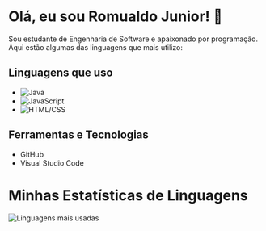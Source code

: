 # Olá, eu sou Romualdo Junior! 👋

Sou estudante de Engenharia de Software e apaixonado por programação. Aqui estão algumas das linguagens que mais utilizo:

## Linguagens que uso
- ![Java](https://img.shields.io/badge/Java-orange?style=for-the-badge)
- ![JavaScript](https://img.shields.io/badge/JavaScript-yellow?style=for-the-badge)
- ![HTML/CSS](https://img.shields.io/badge/HTML%20%26%20CSS-red?style=for-the-badge)


## Ferramentas e Tecnologias
- GitHub
- Visual Studio Code

# Minhas Estatísticas de Linguagens

![Linguagens mais usadas](https://github-readme-stats.vercel.app/api/top-langs/?username=RomualdoJúnior7&layout=compact&langs_count=8&theme=radical)






